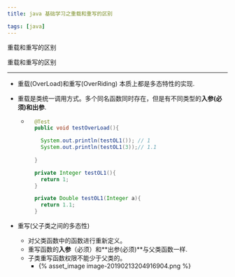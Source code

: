 ```yaml
---
title: java 基础学习之重载和重写的区别

tags: [java]
---
```


重载和重写的区别
<!-- more -->

重载和重写的区别

----

- 重载(OverLoad)和重写(OverRiding) 本质上都是多态特性的实现.

- 重载是类统一调用方式。多个同名函数同时存在，但是有不同类型的**入参(必须)**和**出参**. 

  - ```java
      @Test
      public void testOverLoad(){
    
        System.out.println(testOL1()); // 1
        System.out.println(testOL1(3));// 1.1
     
      }
    
      private Integer testOL1(){
        return 1;
      }
    
      private Double testOL1(Integer a){
        return 1.1;
      }
    ```

- 重写(父子类之间的多态性)

  - 对父类函数中的函数进行重新定义。
  - 重写函数的**入参**（必须）和**出参(必须)**与父类函数一样.
  - 子类重写函数权限不能少于父类的。
    - {% asset_image image-20190213204916904.png %}
